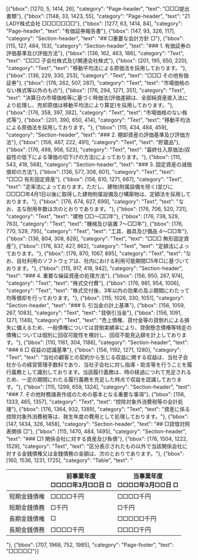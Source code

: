 [{"bbox": [1270, 5, 1414, 26], "category": "Page-header", "text": "□□□提出書類"}, {"bbox": [1148, 33, 1423, 55], "category": "Page-header", "text": "21 LADY株式会社 □□□□□□□"}, {"bbox": [1277, 63, 1414, 84], "category": "Page-header", "text": "有価証券報告書"}, {"bbox": [147, 93, 326, 117], "category": "Section-header", "text": "## □重要な会計方針 □"}, {"bbox": [115, 127, 484, 153], "category": "Section-header", "text": "### 1. 有価証券の評価基準及び評価方法"}, {"bbox": [136, 162, 463, 186], "category": "Text", "text": "□□□ 子会社株式及び関連会社株式"}, {"bbox": [201, 195, 650, 220], "category": "Text", "text": "移動平均法による原価法を採用しております。"}, {"bbox": [136, 229, 330, 253], "category": "Text", "text": "□□□ その他有価証券"}, {"bbox": [176, 262, 507, 287], "category": "Text", "text": "市場価格のない株式等以外のもの"}, {"bbox": [176, 294, 1271, 351], "category": "Text", "text": "決算日の市場価格等に基づく時価法(評価差額は、全部純資産直入法により処理し、売却原価は移動平均法により算定)を採用しております。"}, {"bbox": [176, 358, 397, 382], "category": "Text", "text": "市場価格のない株式等"}, {"bbox": [201, 390, 650, 414], "category": "Text", "text": "移動平均法による原価法を採用しております。"}, {"bbox": [115, 434, 484, 459], "category": "Section-header", "text": "### 2. 棚卸資産の評価基準及び評価方法"}, {"bbox": [156, 467, 222, 491], "category": "Text", "text": "貯蔵品"}, {"bbox": [176, 498, 956, 523], "category": "Text", "text": "最終仕入原価法(収益性の低下による簿価の切下げの方法)によっております。"}, {"bbox": [115, 543, 418, 568], "category": "Section-header", "text": "### 3. 固定資産の減価償却の方法"}, {"bbox": [136, 577, 308, 601], "category": "Text", "text": "□□□ 有形固定資産"}, {"bbox": [156, 610, 1271, 667], "category": "Text", "text": "定率法によっております。ただし、建物(附属設備を除く)並びに □□□□年4月1日以後に取得した建物附属設備及び構築物は、定額法を採用しております。"}, {"bbox": [176, 674, 627, 699], "category": "Text", "text": "なお、主な耐用年数は次のとおりであります。"}, {"bbox": [176, 706, 520, 731], "category": "Text", "text": "建物 □□〜□□年"}, {"bbox": [176, 738, 529, 763], "category": "Text", "text": "機械及び装置 7〜□□年"}, {"bbox": [176, 770, 529, 795], "category": "Text", "text": "工具、器具及び備品 4〜□□年"}, {"bbox": [136, 804, 308, 828], "category": "Text", "text": "□□□ 無形固定資産"}, {"bbox": [176, 837, 427, 862], "category": "Text", "text": "定額法によっております。"}, {"bbox": [176, 870, 1067, 895], "category": "Text", "text": "なお、自社利用のソフトウェアは、社内における利用可能期間□5年□に基づいております。"}, {"bbox": [115, 917, 418, 942], "category": "Section-header", "text": "### 4. 重要な繰延資産の処理方法"}, {"bbox": [156, 950, 267, 974], "category": "Text", "text": "株式交付費"}, {"bbox": [176, 981, 954, 1006], "category": "Text", "text": "株式交付後、3年以内の効果の及ぶ期間にわたって均等償却を行っております。"}, {"bbox": [115, 1026, 330, 1051], "category": "Section-header", "text": "### 5. 引当金の計上基準"}, {"bbox": [156, 1059, 267, 1083], "category": "Text", "text": "貸倒引当金"}, {"bbox": [156, 1091, 1271, 1148], "category": "Text", "text": "売上債権、貸付金等の貸倒れによる損失に備えるため、一般債権については貸倒実績率により、貸倒懸念債権等特定の債権については個別に回収可能性を検討し、回収不能見込額を計上しております。"}, {"bbox": [110, 1161, 304, 1186], "category": "Section-header", "text": "### 6 □ 収益の認識基準"}, {"bbox": [156, 1192, 1271, 1280], "category": "Text", "text": "当社の顧客との契約から生じる収益に関する収益は、当社子会社からの経営管理手数料であり、当社子会社に対し指導・助言等を行うことを履行義務として識別しております。当該履行義務は、時の経過につれて充足されるため、一定の期間にわたる履行義務を充足した時点で収益を認識しております。"}, {"bbox": [115, 1299, 659, 1324], "category": "Section-header", "text": "### 7. その他財務諸表作成のための基本となる重要な事項"}, {"bbox": [156, 1333, 465, 1357], "category": "Text", "text": "控除対象外消費税等の会計処理"}, {"bbox": [176, 1364, 932, 1389], "category": "Text", "text": "資産に係る控除対象外消費税等は、発生年度の費用として処理しております。"}, {"bbox": [147, 1434, 326, 1458], "category": "Section-header", "text": "## □貸借対照表関係 □"}, {"bbox": [115, 1470, 484, 1495], "category": "Section-header", "text": "### □1 関係会社に対する資産及び負債"}, {"bbox": [176, 1504, 1222, 1529], "category": "Text", "text": "区分表示されたもの以外で当該関係会社に対する金銭債権又は金銭債務の金額は、次のとおりであります。"}, {"bbox": [160, 1536, 1231, 1725], "category": "Table", "text": "<table><thead><tr><th></th><th>前事業年度<br>□□□□年3月□□日 □</th><th>当事業年度<br>□□□□年3月□□日 □</th></tr></thead><tbody><tr><td>短期金銭債権</td><td>□□□□千円</td><td>□□□□千円</td></tr><tr><td>短期金銭債務</td><td>□千円</td><td>□千円</td></tr><tr><td>長期金銭債権</td><td>□</td><td>□□□□□千円</td></tr><tr><td>長期金銭債務</td><td>□□□□千円</td><td>□□□□千円</td></tr></tbody></table>"}, {"bbox": [707, 1968, 752, 1985], "category": "Page-footer", "text": "□□□□□"}]